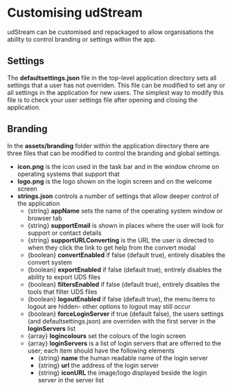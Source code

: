 # Customising udStream

udStream can be customised and repackaged to allow organisations the ability to control branding or settings within the app.

## Settings

The **defaultsettings.json** file in the top-level application directory sets all settings that a user has not overriden. This file can be modified to set any or all settings in the application for new users. The simplest way to modify this file is to check your user settings file after opening and closing the application.

## Branding

In the **assets/branding** folder within the application directory there are three files that can be modified to control the branding and global settings.

  - **icon.png** is the icon used in the task bar and in the window chrome on operating systems that support that
  - **logo.png** is the logo shown on the login screen and on the welcome screen
  - **strings.json** controls a number of settings that allow deeper control of the application
    - {string} **appName** sets the name of the operating system window or browser tab
    - {string} **supportEmail** is shown in places where the user will look for support or contact details
    - {string} **supportURLConverting** is the URL the user is directed to when they click the link to get help from the convert modal
    - {boolean} **convertEnabled** if false (default true), entirely disables the convert system
    - {boolean} **exportEnabled** if false (default true), entirely disables the ability to export UDS files
    - {boolean} **filtersEnabled** if false (default true), entirely disables the tools that filter UDS files
    - {boolean} **logoutEnabled** if false (default true), the menu items to logout are hidden- other options to logout may still occur
    - {boolean} **forceLoginServer** if true (default false), the users settings (and defaultsettings.json) are overriden with the first server in the **loginServers** list
    - {array} **logincolours** set the colours of the login screen
    - {array} **loginServers** is a list of login servers that are offerred to the user; each item should have the following elements
      - {string} **name** the human readable name of the login server
      - {string} **url** the address of the login server
      - {string} **iconURL** the image/logo displayed beside the login server in the server list


